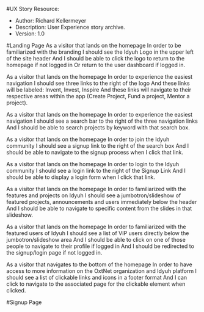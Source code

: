 #UX Story Resource:
  - Author:  Richard Kellermeyer
  - Description: User Experience story archive.
  - Version: 1.0

#Landing Page
  As a visitor that lands on the homepage
  In order to be familiarized with the branding
  I should see the Idyuh Logo in the upper left of the site header
  And I should be able to click the logo to return to the homepage if not logged in
  Or return to the user dashboard if logged in.

  As a visitor that lands on the homepage
  In order to experience the easiest navigation
  I should see three links to the right of the logo
  And these links will be labeled: Invent, Invest, Inspire
  And these links will navigate to their respective areas within the app (Create Project, Fund a project, Mentor a project).

  As a visitor that lands on the homepage
  In order to experience the easiest navigation
  I should see a search bar to the right of the three navigation links
  And I should be able to search projects by keyword with that search box.

  As a visitor that lands on the homepage
  In order to join the Idyuh community
  I should see a signup link to the right of the search box
  And I should be able to navigate to the signup process when I click that link.

  As a visitor that lands on the homepage
  In order to login to the Idyuh community
  I should see a login link to the right of the Signup Link
  And I should be able to display a login form when I click that link.

  As a visitor that lands on the homepage
  In order to familiarized with the features and projects on Idyuh
  I should see a jumbotron/slideshow of featured projects, announcements and users immediately below the header
  And I should be able to navigate to specific content from the slides in that slideshow.

  As a visitor that lands on the homepage
  In order to familiarized with the featured users of Idyuh
  I should see a list of VIP users directly below the jumbotron/slideshow area
  And I should be able to click on one of those people to navigate to their profile if logged in
  And I should be redirected to the signup/login page if not logged in.

  As a visitor that navigates to the bottom of the homepage
  In order to have access to more information on the OxtNet organization and Idyuh platform
  I should see a list of clickable links and icons in a footer format
  And I can click to navigate to the associated page for the clickable element when clicked.

#Signup Page
